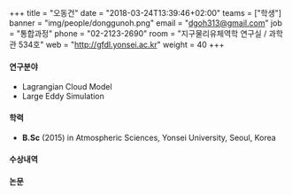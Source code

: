 +++
title = "오동건"
date = "2018-03-24T13:39:46+02:00"
teams = ["학생"]
banner = "img/people/donggunoh.png"
email = "dgoh313@gmail.com"
job = "통합과정"
phone = "02-2123-2690"
room = "지구물리유체역학 연구실 / 과학관 534호"
web = "http://gfdl.yonsei.ac.kr"
weight = 40
+++

#### 연구분야
+ Lagrangian Cloud Model
+ Large Eddy Simulation

#### 학력
 + **B.Sc** (2015) in Atmospheric Sciences, Yonsei University, Seoul, Korea

#### 수상내역


#### 논문
